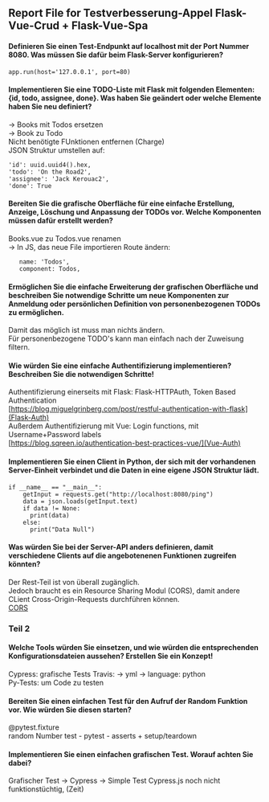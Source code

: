 ## Report File for Testverbesserung-Appel Flask-Vue-Crud + Flask-Vue-Spa

#### Definieren Sie einen Test-Endpunkt auf localhost mit der Port Nummer 8080. Was müssen Sie dafür beim Flask-Server konfigurieren?
```app.run(host='127.0.0.1', port=80)```

#### Implementieren Sie eine TODO-Liste mit Flask mit folgenden Elementen: {id, todo, assignee, done}. Was haben Sie geändert oder welche Elemente haben Sie neu definiert?
-> Books mit Todos ersetzen  
-> Book zu Todo  
Nicht benötigte FUnktionen entfernen (Charge)  
JSON Struktur umstellen auf:  
```
'id': uuid.uuid4().hex,
'todo': 'On the Road2',
'assignee': 'Jack Kerouac2',
'done': True
```


#### Bereiten Sie die grafische Oberfläche für eine einfache Erstellung, Anzeige, Löschung und Anpassung der TODOs vor. Welche Komponenten müssen dafür erstellt werden?
Books.vue zu Todos.vue renamen  
-> In JS, das neue File importieren
Route ändern:  
```path: '/',
   name: 'Todos',
   component: Todos,
```

#### Ermöglichen Sie die einfache Erweiterung der grafischen Oberfläche und beschreiben Sie notwendige Schritte um neue Komponenten zur Anmeldung oder persönlichen Definition von personenbezogenen TODOs zu ermöglichen.
Damit das möglich ist muss man nichts ändern.  
Für personenbezogene TODO's kann man einfach nach der Zuweisung filtern.  

#### Wie würden Sie eine einfache Authentifizierung implementieren? Beschreiben Sie die notwendigen Schritte!
Authentifizierung einerseits mit Flask: Flask-HTTPAuth, Token Based Authentication  
[https://blog.miguelgrinberg.com/post/restful-authentication-with-flask](Flask-Auth)  
Außerdem Authentifizierung mit Vue: Login functions, mit Username+Password labels  
[https://blog.sqreen.io/authentication-best-practices-vue/](Vue-Auth)  

#### Implementieren Sie einen Client in Python, der sich mit der vorhandenen Server-Einheit verbindet und die Daten in eine eigene JSON Struktur lädt.
```
if __name__ == "__main__":
    getInput = requests.get("http://localhost:8080/ping")
    data = json.loads(getInput.text)
    if data != None:
      print(data)
    else:
      print("Data Null")
```
#### Was würden Sie bei der Server-API anders definieren, damit verschiedene Clients auf die angebotenenen Funktionen zugreifen könnten?
Der Rest-Teil ist von überall zugänglich.  
Jedoch braucht es ein Resource Sharing Modul (CORS), damit andere CLient Cross-Origin-Requests durchführen können.  
[CORS](https://flask-cors.readthedocs.io/en/latest/)

### Teil 2
#### Welche Tools würden Sie einsetzen, und wie würden die entsprechenden Konfigurationsdateien aussehen? Erstellen Sie ein Konzept!
Cypress:  grafische Tests
Travis: -> yml -> language: python  
Py-Tests:  um Code zu testen  
#### Bereiten Sie einen einfachen Test für den Aufruf der Random Funktion vor. Wie würden Sie diesen starten?
@pytest.fixture  
random Number test - pytest - asserts + setup/teardown
#### Implementieren Sie einen einfachen grafischen Test. Worauf achten Sie dabei?
Grafischer Test -> Cypress -> Simple Test Cypress.js
noch nicht funktionstüchtig, (Zeit)

